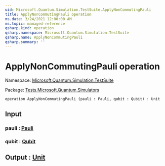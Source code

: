 ```yaml
---
uid: Microsoft.Quantum.Simulation.TestSuite.ApplyNonCommutingPauli
title: ApplyNonCommutingPauli operation
ms.date: 3/24/2021 12:00:00 AM
ms.topic: managed-reference
qsharp.kind: operation
qsharp.namespace: Microsoft.Quantum.Simulation.TestSuite
qsharp.name: ApplyNonCommutingPauli
qsharp.summary: ''
---
```


# ApplyNonCommutingPauli operation

Namespace: [Microsoft.Quantum.Simulation.TestSuite](xref:Microsoft.Quantum.Simulation.TestSuite)

Package: [Tests.Microsoft.Quantum.Simulators](https://nuget.org/packages/Tests.Microsoft.Quantum.Simulators)




```qsharp
operation ApplyNonCommutingPauli (pauli : Pauli, qubit : Qubit) : Unit
```


## Input

### pauli : [Pauli](xref:microsoft.quantum.lang-ref.pauli)




### qubit : [Qubit](xref:microsoft.quantum.lang-ref.qubit)





## Output : [Unit](xref:microsoft.quantum.lang-ref.unit)

